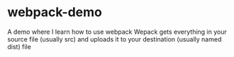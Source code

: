 # webpack-demo
A demo where I learn how to use webpack
Wepack gets everything in your source file (usually src) and uploads it to your destination (usually named dist) file
